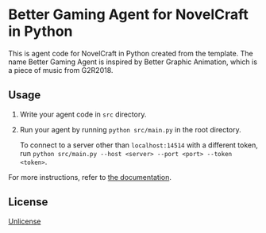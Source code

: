 # Better Gaming Agent for NovelCraft in Python

This is agent code for NovelCraft in Python created from the template. 
The name Better Gaming Agent is inspired by Better Graphic Animation, which is a piece of music from G2R2018. 

## Usage

1. Write your agent code in `src` directory.

2. Run your agent by running `python src/main.py` in the root directory.

    To connect to a server other than `localhost:14514` with a different token, run `python src/main.py --host <server> --port <port> --token <token>`.
    
For more instructions, refer to [the documentation](https://novelcraft.games).

## License

[Unlicense](https://choosealicense.com/licenses/unlicense/)

